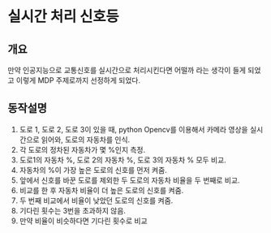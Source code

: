 # 실시간 처리 신호등

## 개요
   만약 인공지능으로 교통신호를 실시간으로 처리시킨다면 어떨까 라는 생각이 들게 되었고 이렇게 MDP
   주제로까지 선정하게 되었다.

## 동작설명
   1. 도로 1, 도로 2, 도로 3이 있을 때, python Opencv를 이용해서 카메라 영상을 실시간으로
      읽어와, 도로의 자동차를 인식.
   2. 각 도로의 정차된 자동차가 몇 %인지 측정.
   3. 도로1의 자동차 %, 도로 2의 자동차 %, 도로 3의 자동차 % 모두 비교.
   4. 자동차의 %이 가장 높은 도로의 신호를 먼저 켜줌.
   5. 앞에서 신호를 바꾼 도로를 제외한 두 도로의 자동차 비율을 두 번째로 비교.
   6. 비교를 한 후 자동차 비율이 더 높은 도로의 신호를 켜줌.
   7. 두 번째 비교에서 비율이 낮았던 도로의 신호를 켜줌.
   8. 기다린 횟수는 3번을 초과하지 않음.
   9. 만약 비율이 비슷하다면 기다린 횟수로 비교
